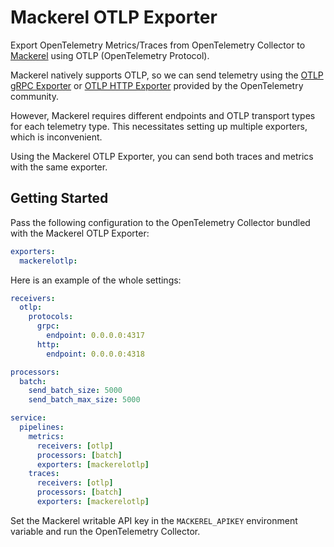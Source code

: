# Mackerel OTLP Exporter

Export OpenTelemetry Metrics/Traces from OpenTelemetry Collector to [Mackerel](https://mackerel.io/) using OTLP (OpenTelemetry Protocol).

Mackerel natively supports OTLP, so we can send telemetry using the [OTLP gRPC Exporter](https://github.com/open-telemetry/opentelemetry-collector/tree/main/exporter/otlpexporter) or [OTLP HTTP Exporter](https://github.com/open-telemetry/opentelemetry-collector/blob/main/exporter/otlphttpexporter) provided by the OpenTelemetry community.

However, Mackerel requires different endpoints and OTLP transport types for each telemetry type. This necessitates setting up multiple exporters, which is inconvenient.

Using the Mackerel OTLP Exporter, you can send both traces and metrics with the same exporter.

## Getting Started

Pass the following configuration to the OpenTelemetry Collector bundled with the Mackerel OTLP Exporter:

```yaml
exporters:
  mackerelotlp:
```

Here is an example of the whole settings:

```yaml
receivers:
  otlp:
    protocols:
      grpc:
        endpoint: 0.0.0.0:4317
      http:
        endpoint: 0.0.0.0:4318

processors:
  batch:
    send_batch_size: 5000
    send_batch_max_size: 5000

service:
  pipelines:
    metrics:
      receivers: [otlp]
      processors: [batch]
      exporters: [mackerelotlp]
    traces:
      receivers: [otlp]
      processors: [batch]
      exporters: [mackerelotlp]
```

Set the Mackerel writable API key in the `MACKEREL_APIKEY` environment variable and run the OpenTelemetry Collector.
